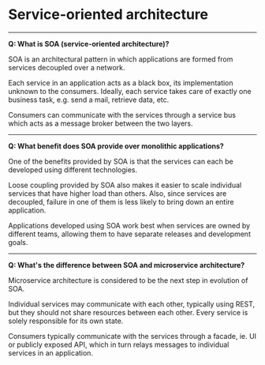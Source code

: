 # Service-oriented architecture

___

**Q: What is SOA (service-oriented architecture)?**

SOA is an architectural pattern in which applications are formed from services decoupled over a network.

Each service in an application acts as a black box, its implementation unknown to the consumers. Ideally, each service takes care of exactly one business task, e.g. send a mail, retrieve data, etc.

Consumers can communicate with the services through a service bus which acts as a message broker between the two layers.

___

**Q: What benefit does SOA provide over monolithic applications?**

One of the benefits provided by SOA is that the services can each be developed using different technologies.

Loose coupling provided by SOA also makes it easier to scale individual services that have higher load than others. Also, since services are decoupled, failure in one of them is less likely to bring down an entire application.

Applications developed using SOA work best when services are owned by different teams, allowing them to have separate releases and development goals.

___

**Q: What's the difference between SOA and microservice architecture?**

Microservice architecture is considered to be the next step in evolution of SOA.

Individual services may communicate with each other, typically using REST, but they should not share resources between each other. Every service is solely responsible for its own state.

Consumers typically communicate with the services through a facade, ie. UI or publicly exposed API, which in turn relays messages to individual services in an application.
